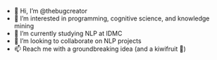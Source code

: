 - 👋 Hi, I’m @thebugcreator
- 👀 I’m interested in programming, cognitive science, and knowledge mining
- 🌱 I’m currently studying NLP at IDMC
- 💞️ I’m looking to collaborate on NLP projects
- 📫 Reach me with a groundbreaking idea (and a kiwifruit 🥲)

<!---
thebugcreator/thebugcreator is a ✨ special ✨ repository because its `README.md` (this file) appears on your GitHub profile.
You can click the Preview link to take a look at your changes.
--->
